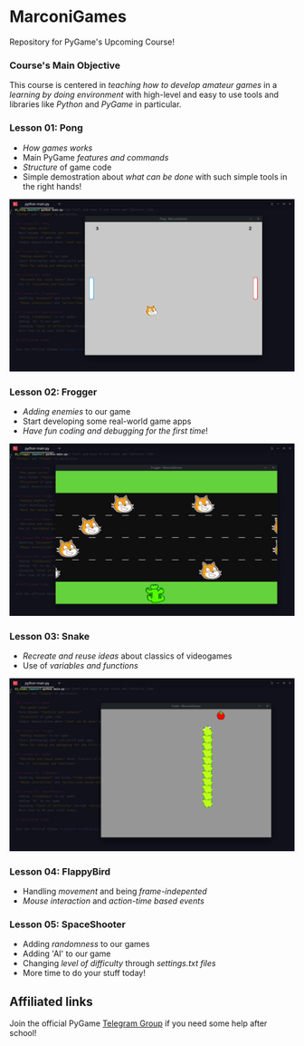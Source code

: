 # MarconiGames
Repository for PyGame's Upcoming Course!

### Course's Main Objective
This course is centered in *teaching how to develop amateur games* in a *learning
by doing environment* with high-level and easy to use tools and libraries like
*Python* and *PyGame* in particular.

### Lesson 01: Pong
- *How games works*
- Main PyGame *features and commands*
- *Structure* of game code
- Simple demostration about *what can be done* with such simple tools in the right hands!

![Pong](./screenshots/01_Pong.png)

### Lesson 02: Frogger
- *Adding enemies* to our game
- Start developing some real-world game apps
- *Have fun coding and debugging for the first time*!

![Frogger](./screenshots/02_Frogger.png)

### Lesson 03: Snake
- *Recreate and reuse ideas* about classics of videogames
- Use of *variables and functions*

![Snake](./screenshots/03_Snake.png)

### Lesson 04: FlappyBird
- Handling *movement* and being *frame-indepented*
- *Mouse interaction* and *action-time based events*

### Lesson 05: SpaceShooter
- Adding *randomness* to our games
- Adding 'AI' to our game
- Changing *level of difficulty* through *settings.txt files*
- More time to do your stuff today!

## Affiliated links

Join the official PyGame [Telegram Group](https://t.me/joinchat/Bz5eoxA0Eg_7tlOkW9qHZg) if you need some help after school!
